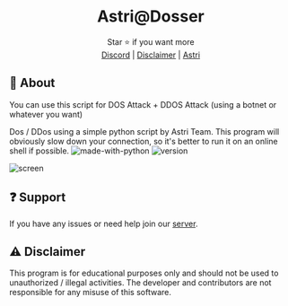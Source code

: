 <div align="center">

# Astri@Dosser

</div>
<div align="center">
  Star ⭐ if you want more <br>
  <a href="https://discord.gg/XnRjFmgPYz">Discord</a> | <a href="https://github.com/CaptainBeluga/astri-dosser#warning-disclaimer">Disclaimer</a> | <a href="https://github.com/astros3x/Astri">Astri</a>
</div>

## 📍 About
You can use this script for DOS Attack + DDOS Attack (using a botnet or whatever you want)

Dos / DDos using a simple python script by Astri Team. This program will obviously slow down your connection, so it's better to run it on an online shell if possible. ![made-with-python](https://img.shields.io/badge/Made%20with-Python-1f425f.svg) ![version](https://img.shields.io/badge/python-3.9-green)

![screen](https://github.com/CaptainBeluga/astri-dosser/assets/87500882/4c3a8eee-ac38-47c4-a35a-a8512ce350d0)


## :question: Support
If you have any issues or need help join our [server](https://discord.gg/GDMVrNF8Gr).

## :warning: Disclaimer
This program is for educational purposes only and should not be used to unauthorized / illegal activities. The developer and contributors are not responsible for any misuse of this software.
